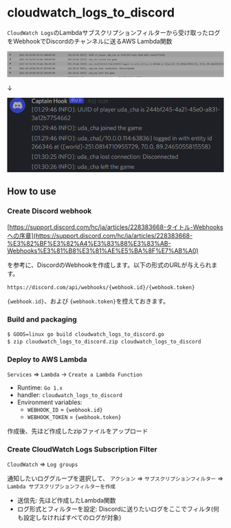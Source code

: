 # cloudwatch_logs_to_discord

`CloudWatch Logs`のLambdaサブスクリプションフィルターから受け取ったログをWebhookでDiscordのチャンネルに送るAWS Lambda関数

![cloudwatch.png](./doc/image/cloudwatch.png)

↓

![dicsord.png](./doc/image/discord.png)

## How to use

### Create Discord webhook

[https://support.discord.com/hc/ja/articles/228383668-タイトル-Webhooksへの序章](https://support.discord.com/hc/ja/articles/228383668-%E3%82%BF%E3%82%A4%E3%83%88%E3%83%AB-Webhooks%E3%81%B8%E3%81%AE%E5%BA%8F%E7%AB%A0)

を参考に、DiscordのWebhookを作成します。以下の形式のURLが与えられます。

```
https://discord.com/api/webhooks/{webhook.id}/{webhook.token}
```

`{webhook.id}`、および `{webhook.token}`を控えておきます。


### Build and packaging

```sh
$ GOOS=linux go build cloudwatch_logs_to_discord.go
$ zip cloudwatch_logs_to_discord.zip cloudwatch_logs_to_discord
```

### Deploy to AWS Lambda

`Services` => `Lambda` -> `Create a Lambda Function`

* Runtime: `Go 1.x`
* handler: `cloudwatch_logs_to_discord`
* Environment variables:
    * `WEBHOOK_ID` = `{webhook.id}`
    * `WEBHOOK_TOKEN` = `{webhook.token}`

作成後、先ほど作成したzipファイルをアップロード

### Create CloudWatch Logs Subscription Filter

`CloudWatch` => `Log groups`

通知したいロググループを選択して、
`アクション` => `サブスクリプションフィルター` => `Lambda サブスクリプションフィルターを作成`

* 送信先: 先ほど作成したLambda関数
* ログ形式とフィルターを設定: Discordに送りたいログをここでフィルタ(何も設定しなければすべてのログが対象)

